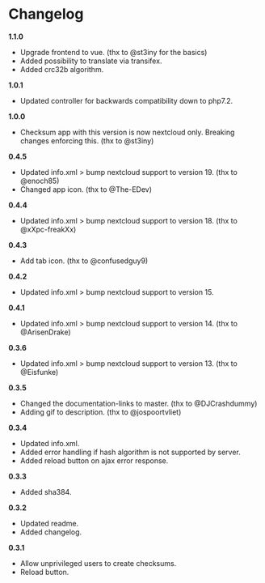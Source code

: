 Changelog
=========

**1.1.0**
- Upgrade frontend to vue. (thx to @st3iny for the basics)
- Added possibility to translate via transifex.
- Added crc32b algorithm.

**1.0.1**
- Updated controller for backwards compatibility down to php7.2.

**1.0.0**
- Checksum app with this version is now nextcloud only. Breaking changes enforcing this. (thx to @st3iny)

**0.4.5**
- Updated info.xml > bump nextcloud support to version 19. (thx to @enoch85)
- Changed app icon. (thx to @The-EDev)

**0.4.4**
- Updated info.xml > bump nextcloud support to version 18. (thx to @xXpc-freakXx)

**0.4.3**
- Add tab icon. (thx to @confusedguy9)

**0.4.2**
- Updated info.xml > bump nextcloud support to version 15.

**0.4.1**
- Updated info.xml > bump nextcloud support to version 14. (thx to @ArisenDrake)

**0.3.6**
- Updated info.xml > bump nextcloud support to version 13. (thx to @Eisfunke)

**0.3.5**
- Changed the documentation-links to master. (thx to @DJCrashdummy)
- Adding gif to description. (thx to @jospoortvliet)

**0.3.4**
- Updated info.xml.
- Added error handling if hash algorithm is not supported by server.
- Added reload button on ajax error response.

**0.3.3**
- Added sha384.

**0.3.2**
- Updated readme.
- Added changelog.

**0.3.1**
- Allow unprivileged users to create checksums.
- Reload button.

